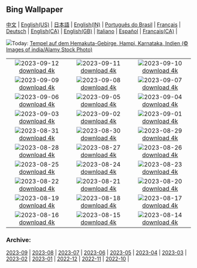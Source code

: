 ## Bing Wallpaper
[中文](README.md) |                     [English(US)](en-US.md) |                     [日本語](ja-JP.md) |                     [English(IN)](en-IN.md) |                     [Português do Brasil](pt-BR.md) |                     [Français](fr-FR.md) |                     [Deutsch](de-DE.md) |                     [English(CA)](en-CA.md) |                     [English(GB)](en-GB.md) |                     [Italiano](it-IT.md) |                     [Español](es-ES.md) |                     [Français(CA)](fr-CA.md) |                    

![](https://www.bing.com/th?id=OHR.HemakutaHill_DE-DE2402524948_UHD.jpg&w=1000)Today: [Tempel auf dem Hemakuta-Gebirge, Hampi, Karnataka, Indien (© Images of india/Alamy Stock Photo)](https://www.bing.com/th?id=OHR.HemakutaHill_DE-DE2402524948_UHD.jpg)

|      |      |      |
| :----: | :----: | :----: |
|![](https://www.bing.com/th?id=OHR.NorthSeaStairs_DE-DE3382163703_UHD.jpg&pid=hp&w=384&h=216&rs=1&c=4)2023-09-12 [download 4k](https://www.bing.com/th?id=OHR.NorthSeaStairs_DE-DE3382163703_UHD.jpg)|![](https://www.bing.com/th?id=OHR.MarathonMedoc_DE-DE0778851579_UHD.jpg&pid=hp&w=384&h=216&rs=1&c=4)2023-09-11 [download 4k](https://www.bing.com/th?id=OHR.MarathonMedoc_DE-DE0778851579_UHD.jpg)|![](https://www.bing.com/th?id=OHR.WalrusSvalbard_DE-DE0040950274_UHD.jpg&pid=hp&w=384&h=216&rs=1&c=4)2023-09-10 [download 4k](https://www.bing.com/th?id=OHR.WalrusSvalbard_DE-DE0040950274_UHD.jpg)|
|![](https://www.bing.com/th?id=OHR.AyutthayaTemple_DE-DE9492204311_UHD.jpg&pid=hp&w=384&h=216&rs=1&c=4)2023-09-09 [download 4k](https://www.bing.com/th?id=OHR.AyutthayaTemple_DE-DE9492204311_UHD.jpg)|![](https://www.bing.com/th?id=OHR.BathCircus_DE-DE5061679913_UHD.jpg&pid=hp&w=384&h=216&rs=1&c=4)2023-09-08 [download 4k](https://www.bing.com/th?id=OHR.BathCircus_DE-DE5061679913_UHD.jpg)|![](https://www.bing.com/th?id=OHR.ReichstagBeiNacht_DE-DE5694677012_UHD.jpg&pid=hp&w=384&h=216&rs=1&c=4)2023-09-07 [download 4k](https://www.bing.com/th?id=OHR.ReichstagBeiNacht_DE-DE5694677012_UHD.jpg)|
|![](https://www.bing.com/th?id=OHR.CreteHarbor_DE-DE5407686384_UHD.jpg&pid=hp&w=384&h=216&rs=1&c=4)2023-09-06 [download 4k](https://www.bing.com/th?id=OHR.CreteHarbor_DE-DE5407686384_UHD.jpg)|![](https://www.bing.com/th?id=OHR.MountSegla_DE-DE4409695618_UHD.jpg&pid=hp&w=384&h=216&rs=1&c=4)2023-09-05 [download 4k](https://www.bing.com/th?id=OHR.MountSegla_DE-DE4409695618_UHD.jpg)|![](https://www.bing.com/th?id=OHR.BourgesMarsh_DE-DE3538379611_UHD.jpg&pid=hp&w=384&h=216&rs=1&c=4)2023-09-04 [download 4k](https://www.bing.com/th?id=OHR.BourgesMarsh_DE-DE3538379611_UHD.jpg)|
|![](https://www.bing.com/th?id=OHR.ManhattanAerial_DE-DE3168422076_UHD.jpg&pid=hp&w=384&h=216&rs=1&c=4)2023-09-03 [download 4k](https://www.bing.com/th?id=OHR.ManhattanAerial_DE-DE3168422076_UHD.jpg)|![](https://www.bing.com/th?id=OHR.TinyHummer_DE-DE8472975008_UHD.jpg&pid=hp&w=384&h=216&rs=1&c=4)2023-09-02 [download 4k](https://www.bing.com/th?id=OHR.TinyHummer_DE-DE8472975008_UHD.jpg)|![](https://www.bing.com/th?id=OHR.TurkeyTailMush_DE-DE7496636357_UHD.jpg&pid=hp&w=384&h=216&rs=1&c=4)2023-09-01 [download 4k](https://www.bing.com/th?id=OHR.TurkeyTailMush_DE-DE7496636357_UHD.jpg)|
|![](https://www.bing.com/th?id=OHR.CassiusFlorentius_DE-DE8060490789_UHD.jpg&pid=hp&w=384&h=216&rs=1&c=4)2023-08-31 [download 4k](https://www.bing.com/th?id=OHR.CassiusFlorentius_DE-DE8060490789_UHD.jpg)|![](https://www.bing.com/th?id=OHR.NingalooShark_DE-DE6573151950_UHD.jpg&pid=hp&w=384&h=216&rs=1&c=4)2023-08-30 [download 4k](https://www.bing.com/th?id=OHR.NingalooShark_DE-DE6573151950_UHD.jpg)|![](https://www.bing.com/th?id=OHR.AvatarMountain_DE-DE4930608814_UHD.jpg&pid=hp&w=384&h=216&rs=1&c=4)2023-08-29 [download 4k](https://www.bing.com/th?id=OHR.AvatarMountain_DE-DE4930608814_UHD.jpg)|
|![](https://www.bing.com/th?id=OHR.DubrovnikHarbor_DE-DE5532688724_UHD.jpg&pid=hp&w=384&h=216&rs=1&c=4)2023-08-28 [download 4k](https://www.bing.com/th?id=OHR.DubrovnikHarbor_DE-DE5532688724_UHD.jpg)|![](https://www.bing.com/th?id=OHR.JejuIsland_DE-DE4817558281_UHD.jpg&pid=hp&w=384&h=216&rs=1&c=4)2023-08-27 [download 4k](https://www.bing.com/th?id=OHR.JejuIsland_DE-DE4817558281_UHD.jpg)|![](https://www.bing.com/th?id=OHR.MuseumIsland_DE-DE4387476793_UHD.jpg&pid=hp&w=384&h=216&rs=1&c=4)2023-08-26 [download 4k](https://www.bing.com/th?id=OHR.MuseumIsland_DE-DE4387476793_UHD.jpg)|
|![](https://www.bing.com/th?id=OHR.YellowstoneFalls_DE-DE1411382450_UHD.jpg&pid=hp&w=384&h=216&rs=1&c=4)2023-08-25 [download 4k](https://www.bing.com/th?id=OHR.YellowstoneFalls_DE-DE1411382450_UHD.jpg)|![](https://www.bing.com/th?id=OHR.Rothenburg_DE-DE4473988818_UHD.jpg&pid=hp&w=384&h=216&rs=1&c=4)2023-08-24 [download 4k](https://www.bing.com/th?id=OHR.Rothenburg_DE-DE4473988818_UHD.jpg)|![](https://www.bing.com/th?id=OHR.SkogafossWaterfall_DE-DE3965577607_UHD.jpg&pid=hp&w=384&h=216&rs=1&c=4)2023-08-23 [download 4k](https://www.bing.com/th?id=OHR.SkogafossWaterfall_DE-DE3965577607_UHD.jpg)|
|![](https://www.bing.com/th?id=OHR.TunisiaAmphitheatre_DE-DE3554422435_UHD.jpg&pid=hp&w=384&h=216&rs=1&c=4)2023-08-22 [download 4k](https://www.bing.com/th?id=OHR.TunisiaAmphitheatre_DE-DE3554422435_UHD.jpg)|![](https://www.bing.com/th?id=OHR.EmeraldLakeYukon_DE-DE3171972927_UHD.jpg&pid=hp&w=384&h=216&rs=1&c=4)2023-08-21 [download 4k](https://www.bing.com/th?id=OHR.EmeraldLakeYukon_DE-DE3171972927_UHD.jpg)|![](https://www.bing.com/th?id=OHR.StartPointLight_DE-DE0396922418_UHD.jpg&pid=hp&w=384&h=216&rs=1&c=4)2023-08-20 [download 4k](https://www.bing.com/th?id=OHR.StartPointLight_DE-DE0396922418_UHD.jpg)|
|![](https://www.bing.com/th?id=OHR.CameraSquirrel_DE-DE9987181480_UHD.jpg&pid=hp&w=384&h=216&rs=1&c=4)2023-08-19 [download 4k](https://www.bing.com/th?id=OHR.CameraSquirrel_DE-DE9987181480_UHD.jpg)|![](https://www.bing.com/th?id=OHR.LuebeckRiverTrave_DE-DE9748336863_UHD.jpg&pid=hp&w=384&h=216&rs=1&c=4)2023-08-18 [download 4k](https://www.bing.com/th?id=OHR.LuebeckRiverTrave_DE-DE9748336863_UHD.jpg)|![](https://www.bing.com/th?id=OHR.BucerosBicornis_DE-DE7282207548_UHD.jpg&pid=hp&w=384&h=216&rs=1&c=4)2023-08-17 [download 4k](https://www.bing.com/th?id=OHR.BucerosBicornis_DE-DE7282207548_UHD.jpg)|
|![](https://www.bing.com/th?id=OHR.KeyWestBridge_DE-DE0913922445_UHD.jpg&pid=hp&w=384&h=216&rs=1&c=4)2023-08-16 [download 4k](https://www.bing.com/th?id=OHR.KeyWestBridge_DE-DE0913922445_UHD.jpg)|![](https://www.bing.com/th?id=OHR.TaorminaSquare_DE-DE8419551303_UHD.jpg&pid=hp&w=384&h=216&rs=1&c=4)2023-08-15 [download 4k](https://www.bing.com/th?id=OHR.TaorminaSquare_DE-DE8419551303_UHD.jpg)|![](https://www.bing.com/th?id=OHR.GeckoLeaf_DE-DE4962242686_UHD.jpg&pid=hp&w=384&h=216&rs=1&c=4)2023-08-14 [download 4k](https://www.bing.com/th?id=OHR.GeckoLeaf_DE-DE4962242686_UHD.jpg)|


### Archive:
[2023-09](archive/de-DE/202309/README.md) | [2023-08](archive/de-DE/202308/README.md) | [2023-07](archive/de-DE/202307/README.md) | [2023-06](archive/de-DE/202306/README.md) | [2023-05](archive/de-DE/202305/README.md) | [2023-04](archive/de-DE/202304/README.md) | [2023-03](archive/de-DE/202303/README.md) | [2023-02](archive/de-DE/202302/README.md) | [2023-01](archive/de-DE/202301/README.md) | [2022-12](archive/de-DE/202212/README.md) | [2022-11](archive/de-DE/202211/README.md) | [2022-10](archive/de-DE/202210/README.md) | 